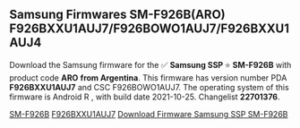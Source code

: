 <h2>Samsung Firmwares SM-F926B(ARO) F926BXXU1AUJ7/F926BOWO1AUJ7/F926BXXU1AUJ4</h2>
Download the Samsung firmware for the ✅ <strong>Samsung SSP </strong> ⭐ <strong>SM-F926B</strong> with product code <strong>ARO</strong> <strong> from Argentina</strong>. This firmware has version number PDA <strong>F926BXXU1AUJ7</strong> and CSC F926BOWO1AUJ7. The operating system of this firmware is Android R , with build date 2021-10-25. Changelist <strong>22701376</strong>.


[SM-F926B](https://samfirm.shop/samsung/model/SM-F926B)
[F926BXXU1AUJ7](https://samfirm.shop/samsung/pda/F926BXXU1AUJ7)
[Download Firmware Samsung SSP SM-F926B](https://samfirm.shop/samsung/firmware/467825)
